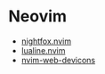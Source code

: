 # Neovim

- [nightfox.nvim](https://github.com/EdenEast/nightfox.nvim)
- [lualine.nvim](https://github.com/nvim-lualine/lualine.nvim)
- [nvim-web-devicons](https://github.com/kyazdani42/nvim-web-devicons)


